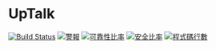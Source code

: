 # UpTalk
[![Build Status](https://drone.wennest.com/api/badges/4a7g0018/upTalk/status.svg)](https://drone.wennest.com/4a7g0018/upTalk)   [![警報](https://sonar.wennest.com/api/project_badges/measure?project=UpTalk&metric=alert_status&token=90b5073358bbce1bfe2752e6c622e6d2e06d54aa)](https://sonar.wennest.com/dashboard?id=UpTalk)    [![可靠性比率](https://sonar.wennest.com/api/project_badges/measure?project=UpTalk&metric=reliability_rating&token=90b5073358bbce1bfe2752e6c622e6d2e06d54aa)](https://sonar.wennest.com/dashboard?id=UpTalk)    [![安全比率](https://sonar.wennest.com/api/project_badges/measure?project=UpTalk&metric=security_rating&token=90b5073358bbce1bfe2752e6c622e6d2e06d54aa)](https://sonar.wennest.com/dashboard?id=UpTalk) [![程式碼行數](https://sonar.wennest.com/api/project_badges/measure?project=UpTalk&metric=ncloc&token=90b5073358bbce1bfe2752e6c622e6d2e06d54aa)](https://sonar.wennest.com/dashboard?id=UpTalk)

